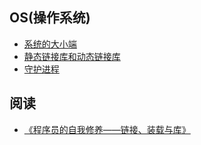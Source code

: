 ## OS(操作系统)

* [系统的大小端](https://github.com/steveLauwh/The-deliberate-practice-of-software-technology/blob/master/OS/%E7%B3%BB%E7%BB%9F%E7%9A%84%E5%A4%A7%E5%B0%8F%E7%AB%AF.md)
* [静态链接库和动态链接库](https://github.com/steveLauwh/The-deliberate-practice-of-software-technology/blob/master/OS/%E9%9D%99%E6%80%81%E9%93%BE%E6%8E%A5%E5%BA%93%E5%92%8C%E5%8A%A8%E6%80%81%E9%93%BE%E6%8E%A5%E5%BA%93.md)
* [守护进程](https://github.com/steveLauwh/The-deliberate-practice-of-software-technology/blob/master/OS/%E5%AE%88%E6%8A%A4%E8%BF%9B%E7%A8%8B.md)

## 阅读

* [《程序员的自我修养——链接、装载与库》](https://book.douban.com/subject/3652388/)
